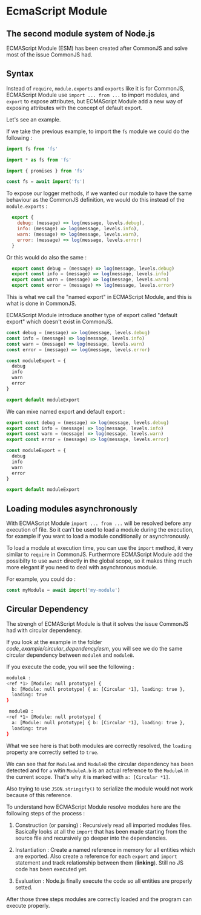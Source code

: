 # EcmaScript Module

## The second module system of Node.js

ECMAScript Module (ESM) has been created after CommonJS and solve most of the issue CommonJS had.

## Syntax

Instead of `require`, `module.exports` and `exports` like it is for CommonJS, ECMAScript Module use `import ... from ...` to import modules, and `export` to expose attributes, but ECMAScript Module add a new way of exposing attributes with the concept of default export.

Let's see an example. 

If we take the previous example, to import the `fs` module we could do the following : 

```javascript
import fs from 'fs'
```

```javascript
import * as fs from 'fs'
```

```javascript
import { promises } from 'fs'
```

```javascript
const fs = await import('fs')
```

To expose our logger methods, if we wanted our module to have the same behaviour as the CommonJS definition, we would do this instead of the `module.exports` :

```javascript
  export {
    debug: (message) => log(message, levels.debug),
    info: (message) => log(message, levels.info),
    warn: (message) => log(message, levels.warn),
    error: (message) => log(message, levels.error)
  }
```

Or this would do also the same :

```javascript
  export const debug = (message) => log(message, levels.debug)
  export const info = (message) => log(message, levels.info)
  export const warn = (message) => log(message, levels.warn)
  export const error = (message) => log(message, levels.error)
```

This is what we call the "named export" in ECMAScript Module, and this is what is done in CommonJS.

ECMAScript Module introduce another type of export called "default export" which doesn't exist in CommonJS. 

```javascript
const debug = (message) => log(message, levels.debug)
const info = (message) => log(message, levels.info)
const warn = (message) => log(message, levels.warn)
const error = (message) => log(message, levels.error)

const moduleExport = {
  debug
  info
  warn
  error
}

export default moduleExport
```

We can mixe named export and default export : 

```javascript
export const debug = (message) => log(message, levels.debug)
export const info = (message) => log(message, levels.info)
export const warn = (message) => log(message, levels.warn)
export const error = (message) => log(message, levels.error)

const moduleExport = {
  debug
  info
  warn
  error
}

export default moduleExport
```

## Loading modules asynchronously

With ECMAScript Module `import ... from ...` will be resolved before any execution of file. So it can't be used to load a module during the execution, for example if you want to load a module conditionally or asynchronously.

To load a module at execution time, you can use the `import` method, it very similar to `require` in CommonJS. Furthermore ECMAScript Module add the possibilty to use `await` directly in the global scope, so it makes thing much more elegant if you need to deal with asynchronous module.

For example, you could do : 

```javascript
const myModule = await import('my-module')
```

 ## Circular Dependency

The strengh of ECMAScript Module is that it solves the issue CommonJS had with circular dependency.

If you look at the example in the folder *code_example/circular_dependency/esm*, you will see we do the same circular dependency between `moduleA` and `moduleB`.

If you execute the code, you will see the following : 

```bash
moduleA :
<ref *1> [Module: null prototype] {
  b: [Module: null prototype] { a: [Circular *1], loading: true },
  loading: true
}

 moduleB :
<ref *1> [Module: null prototype] {
  a: [Module: null prototype] { b: [Circular *1], loading: true },
  loading: true
}
```

What we see here is that both modules are correctly resolved, the `loading` property are correctly setted to `true`. 

We can see that for `ModuleA` and `ModuleB` the circular dependency has been detected and for `a` witin `ModuleA.b` is an actual reference to the `ModuleA` in the current scope. That's why it is marked with `a: [Circular *1]`.

Also trying to use `JSON.stringify()` to serialize the module would not work because of this reference.

To understand how ECMAScript Module resolve modules here are the following steps of the process :

 1. Construction (or parsing) : Recursively read all imported modules files. Basically looks at all the `import` that has been made starting from the source file and recursively go deeper into the dependencies.

 2. Instantiation : Create a named reference in memory for all entities which are exported. Also create a reference for each `export` and `import` statement and track relationship between them (**linking**). Still no JS code has been executed yet.

 3. Evaluation : Node.js finally execute the code so all entities are properly setted.

 After those three steps modules are correctly loaded and the program can execute properly.

